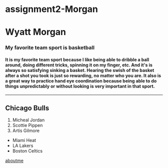 # assignment2-Morgan
# Wyatt Morgan
### My favorite team sport is basketball
#### It is my favorite team sport because I like being able to dribble a ball around, doing different **tricks**, spinning it on my finger, etc. And it's is always so satisfying sinking a basket. Hearing the swish of the basket after a shot you took is just so **rewarding**, no matter who you are. It also is a great way to practice hand eye coordination because being able to do things unpredictably or without looking is very important in that sport.

---

## Chicago Bulls
1. Micheal Jordan
2. Scottie Pippen
3. Artis Gilmore
* Miami Heat
* LA Lakers
* Boston Celtics

[aboutme](AboutMe.md)
